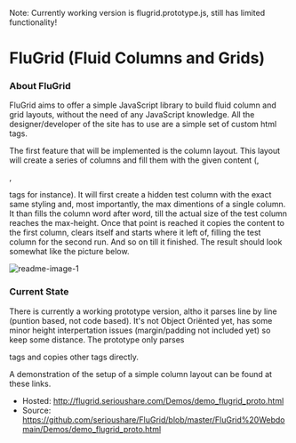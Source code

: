 Note: Currently working version is flugrid.prototype.js, still has limited functionality!

# FluGrid (Fluid Columns and Grids)

### About FluGrid

FluGrid aims to offer a simple JavaScript library to build fluid column and grid layouts, without the need of any JavaScript knowledge. All the designer/developer of the site has to use are a simple set of custom html tags.

The first feature that will be implemented is the column layout. This layout will create a series of columns and fill them with the given content (<hn>, <p>, <div> tags for instance). It will first create a hidden test column with the exact same styling and, most importantly, the max dimentions of a single column. It than fills the column word after word, till the actual size of the test column reaches the max-height. Once that point is reached it copies the content to the first column, clears itself and starts where it left of, filling the test column for the second run. And so on till it finished. The result should look somewhat like the picture below.

![readme-image-1](https://cloud.githubusercontent.com/assets/3801567/7186072/79ca665a-e467-11e4-8eb7-c9add87c6d7f.png)

### Current State

There is currently a working prototype version, altho it parses line by line (puntion based, not code based). It's not Object Oriënted yet, has some minor height interpertation issues (margin/padding not included yet) so keep some distance. The prototype only parses <p> tags and copies other tags directly.

A demonstration of the setup of a simple column layout can be found at these links.
* Hosted: http://flugrid.serioushare.com/Demos/demo_flugrid_proto.html
* Source: https://github.com/serioushare/FluGrid/blob/master/FluGrid%20Webdomain/Demos/demo_flugrid_proto.html


